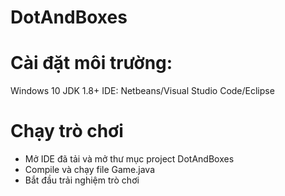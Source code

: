 # DotAndBoxes

# Cài đặt môi trường: 
Windows 10 
JDK 1.8+
IDE: Netbeans/Visual Studio Code/Eclipse

# Chạy trò chơi
- Mở IDE đã tải và mở thư mục project DotAndBoxes
- Compile và chạy file Game.java
- Bắt đầu trải nghiệm trò chơi 
